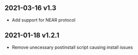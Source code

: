 
2021-03-16 v1.3
--------------------

* Add support for NEAR protocol

2021-01-18 v1.2.1
--------------------

* Remove unecessary postinstall script causing install issues
